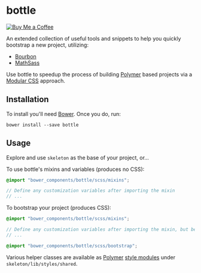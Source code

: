 # bottle

[![Buy Me a Coffee](http://static.tonybogdanov.com/github/coffee.svg)](http://ko-fi.co/1236KUKJNC96B)

An extended collection of useful tools and snippets to help you quickly bootstrap a new project, utilizing:

- [Bourbon](http://bourbon.io)
- [MathSass](https://github.com/terkel/mathsass)

Use bottle to speedup the process of building [Polymer](https://polymer-project.org) based projects via a [Modular CSS](http://thesassway.com/advanced/modular-css-typography) approach.

## Installation

To install you'll need [Bower](http://bower.io). Once you do, run:

```shell
bower install --save bottle
```

## Usage

Explore and use `skeleton` as the base of your project, or...

To use bottle's mixins and variables (produces no CSS):

```scss
@import "bower_components/bottle/scss/mixins";

// Define any customization variables after importing the mixin
// ...
```

To bootstrap your project (produces CSS):

```scss
@import "bower_components/bottle/scss/mixins";

// Define any customization variables after importing the mixin, but before the bootstrap
// ...

@import "bower_components/bottle/scss/bootstrap";
```

Various helper classes are available as [Polymer](https://polymer-project.org) [style modules](https://www.polymer-project.org/1.0/docs/devguide/styling#style-modules) under `skeleton/lib/styles/shared`.